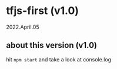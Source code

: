 # tfjs-first (v1.0)
2022.April.05

## about this version (v1.0) 

hit `npm start` and take a look at console.log